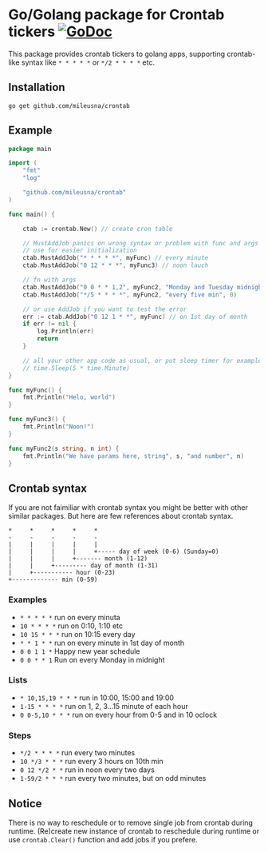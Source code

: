 # Go/Golang package for Crontab tickers [![GoDoc](https://godoc.org/github.com/mileusna/crontab?status.svg)](https://godoc.org/github.com/mileusna/crontab)

This package provides crontab tickers to golang apps, supporting crontab-like syntax like `* * * * *` or `*/2 * * * *` etc.

## Installation <a id="installation"></a>
```
go get github.com/mileusna/crontab
```

## Example<a id="example"></a>

```go
package main

import (
	"fmt"
	"log"

	"github.com/mileusna/crontab"
)

func main() {

    ctab := crontab.New() // create cron table

    // MustAddJob panics on wrong syntax or problem with func and args
    // use for easier initialization 
    ctab.MustAddJob("* * * * *", myFunc) // every minute
    ctab.MustAddJob("0 12 * * *", myFunc3) // noon lauch

    // fn with args
    ctab.MustAddJob("0 0 * * 1,2", myFunc2, "Monday and Tuesday midnight", 123) 
    ctab.MustAddJob("*/5 * * * *", myFunc2, "every five min", 0)

    // or use AddJob if you want to test the error
    err := ctab.AddJob("0 12 1 * *", myFunc) // on 1st day of month
    if err != nil {
        log.Println(err)
        return
    }

    // all your other app code as usual, or put sleep timer for example
    // time.Sleep(5 * time.Minute)
}

func myFunc() {
    fmt.Println("Helo, world")
}

func myFunc3() {
    fmt.Println("Noon!")
}

func myFunc2(s string, n int) {
    fmt.Println("We have params here, string", s, "and number", n)
}

```

## Crontab syntax <a id="syntax"></a>

If you are not faimiliar with crontab syntax you might be better with other similar packages. But here are few references about crontab syntax.

```
*     *     *     *     *        
-     -     -     -     -
|     |     |     |     |
|     |     |     |     +----- day of week (0-6) (Sunday=0)
|     |     |     +------- month (1-12)
|     |     +--------- day of month (1-31)
|     +----------- hour (0-23)
+------------- min (0-59)
```

### Examples

+ `* * * * *` run on every minuta
+ `10 * * * *` run on 0:10, 1:10 etc
+ `10 15 * * *` run on 10:15 every day
+ `* * 1 * *` run on every minute in 1st day of month
+ `0 0 1 1 *` Happy new year schedule
+ `0 0 * * 1` Run on every Monday in midnight

### Lists

+ `* 10,15,19 * * *` run in 10:00, 15:00 and 19:00
+ `1-15 * * * *` run on 1, 2, 3...15 minute of each hour
+ `0 0-5,10 * * *` run on every hour from 0-5 and in 10 oclock

### Steps
+ `*/2 * * * *` run every two minutes
+ `10 */3 * * *` run every 3 hours on 10th min
+ `0 12 */2 * *` run in noon every two days
+ `1-59/2 * * *` run every two minutes, but on odd minutes

## Notice

There is no way to reschedule or to remove single job from crontab during runtime. (Re)create new instance of crontab to reschedule during runtime or use `crontab.Clear()` function and add jobs if you prefere.



